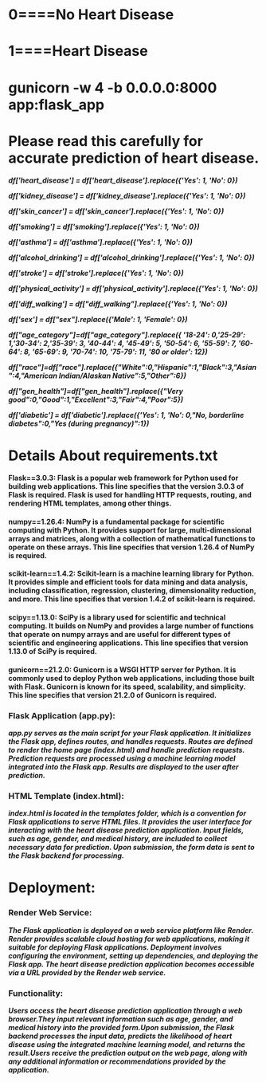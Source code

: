 # 0====No Heart Disease
# 1====Heart Disease
# gunicorn -w 4 -b 0.0.0.0:8000 app:flask_app

# Please read this carefully for accurate prediction of heart disease.

***df['heart_disease'] = df['heart_disease'].replace({'Yes': 1, 'No': 0})***

***df['kidney_disease'] = df['kidney_disease'].replace({'Yes': 1, 'No': 0})***

***df['skin_cancer'] = df['skin_cancer'].replace({'Yes': 1, 'No': 0})***

***df['smoking'] = df['smoking'].replace({'Yes': 1, 'No': 0})***

***df['asthma'] = df['asthma'].replace({'Yes': 1, 'No': 0})***

***df['alcohol_drinking'] = df['alcohol_drinking'].replace({'Yes': 1, 'No': 0})***

***df['stroke'] = df['stroke'].replace({'Yes': 1, 'No': 0})***

***df['physical_activity'] = df['physical_activity'].replace({'Yes': 1, 'No': 0})***

***df['diff_walking'] = df["diff_walking"].replace({'Yes': 1, 'No': 0})***

***df['sex'] = df["sex"].replace({'Male': 1, 'Female': 0})***

***df["age_category"]=df["age_category"].replace({ '18-24': 0,'25-29': 1,'30-34': 2,'35-39': 3,
                                                                                    '40-44': 4,
                                                                                    '45-49': 5,
                                                                                    '50-54': 6,
                                                                                    '55-59': 7,
                                                                                    '60-64': 8,
                                                                                    '65-69': 9,
                                                                                    '70-74': 10,
                                                                                    '75-79': 11,
                                                                                    '80 or older': 12})***

***df["race"]=df["race"].replace({"White":0,"Hispanic":1,"Black":3,"Asian":4,"American Indian/Alaskan Native":5,"Other":6})***

***df["gen_health"]=df["gen_health"].replace({"Very good":0,"Good":1,"Excellent":3,"Fair":4,"Poor":5})***

***df['diabetic'] = df['diabetic'].replace({'Yes': 1, 'No': 0,"No, borderline diabetes":0,"Yes (during pregnancy)":1})***


# Details About requirements.txt

#### Flask==3.0.3: Flask is a popular web framework for Python used for building web applications. This line specifies that the version 3.0.3 of Flask is required. Flask is used for handling HTTP requests, routing, and rendering HTML templates, among other things.

#### numpy==1.26.4: NumPy is a fundamental package for scientific computing with Python. It provides support for large, multi-dimensional arrays and matrices, along with a collection of mathematical functions to operate on these arrays. This line specifies that version 1.26.4 of NumPy is required.

#### scikit-learn==1.4.2: Scikit-learn is a machine learning library for Python. It provides simple and efficient tools for data mining and data analysis, including classification, regression, clustering, dimensionality reduction, and more. This line specifies that version 1.4.2 of scikit-learn is required.

#### scipy==1.13.0: SciPy is a library used for scientific and technical computing. It builds on NumPy and provides a large number of functions that operate on numpy arrays and are useful for different types of scientific and engineering applications. This line specifies that version 1.13.0 of SciPy is required.

#### gunicorn==21.2.0: Gunicorn is a WSGI HTTP server for Python. It is commonly used to deploy Python web applications, including those built with Flask. Gunicorn is known for its speed, scalability, and simplicity. This line specifies that version 21.2.0 of Gunicorn is required.


### Flask Application (app.py):

***app.py serves as the main script for your Flask application. It initializes the Flask app, defines routes, and handles requests.
Routes are defined to render the home page (index.html) and handle prediction requests.
Prediction requests are processed using a machine learning model integrated into the Flask app.
Results are displayed to the user after prediction.***

### HTML Template (index.html):

***index.html is located in the templates folder, which is a convention for Flask applications to serve HTML files.
It provides the user interface for interacting with the heart disease prediction application.
Input fields, such as age, gender, and medical history, are included to collect necessary data for prediction.
Upon submission, the form data is sent to the Flask backend for processing.***

# Deployment:

### Render Web Service:

***The Flask application is deployed on a web service platform like Render.
Render provides scalable cloud hosting for web applications, making it suitable for deploying Flask applications.
Deployment involves configuring the environment, setting up dependencies, and deploying the Flask app.
The heart disease prediction application becomes accessible via a URL provided by the Render web service.***

### Functionality:

***Users access the heart disease prediction application through a web browser.They input relevant information such as age, gender, and medical history into the provided form.Upon submission, the Flask backend processes the input data, predicts the likelihood of heart disease using the integrated machine learning model, and returns the result.Users receive the prediction output on the web page, along with any additional information or recommendations provided by the application.***

